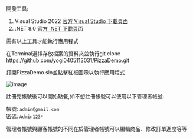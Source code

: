開發工具:
1. Visual Studio 2022 [官方 Visual Studio 下載頁面](https://visualstudio.microsoft.com/zh-hant/downloads/)
2. .NET 8.0 [官方 .NET 下載頁面](https://dotnet.microsoft.com/zh-tw/download)

需有以上工具才能執行應用程式

在Terminal選擇存放檔案的資料夾並執行git clone https://github.com/yogi0405113031/PizzaDemo.git

打開PizzaDemo.sln並點擊紅框圖示以執行應用程式

![image](https://github.com/user-attachments/assets/4c74e7d2-745c-4a13-bf86-ea6d71808243)   

註冊完帳號後可以開始點餐,如不想註冊帳號可以使用以下管理者帳號:

帳號: `admin@gmail.com`  
密碼: `Admin123*`   

管理者帳號與顧客帳號的不同在於管理者帳號可以編輯商品、修改訂單進度等等


